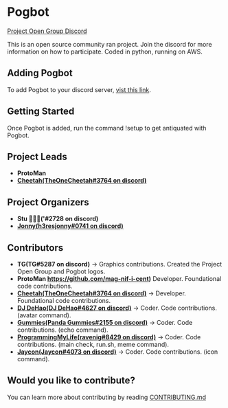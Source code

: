# Pogbot
<p align="left">  
<a href="https://discord.gg/zRHZymwxfY">Project Open Group Discord</a>
</p>

This is an open source community ran project. Join the discord for more information on how to participate. Coded in python, running on AWS.

## Adding Pogbot

To add Pogbot to your discord server, [vist this link](https://discord.com/oauth2/authorize?client_id=843272975771631616&permissions=4294967287&scope=bot).

## Getting Started

Once Pogbot is added, run the command !setup to get antiquated with Pogbot.

## Project Leads

* **ProtoMan**
* **[Cheetah(TheOneCheetah#3764 on discord)](https://github.com/TheOneCheetah)**

## Project Organizers

* **Stu (ٰٰٰ'#2728 on discord)**
* **[Jonny(h3resjonny#0741 on discord)](https://github.com/JDMDevelopment)**

## Contributors

* **TG(TG#5287 on discord)** -> Graphics contributions. Created the Project Open Group and Pogbot logos.
* **ProtoMan https://github.com/mag-nif-i-cent)** Developer. Foundational code contributions. 
* **[Cheetah(TheOneCheetah#3764 on discord)](https://github.com/TheOneCheetah)** -> Developer. Foundational code contributions. 
* **[DJ DeHao(DJ DeHao#4627 on discord)](https://github.com/DJ-DeHao)** -> Coder. Code contributions. (avatar command).
* **[Gummies(Panda Gummies#2155 on discord)](https://github.com/Gummies351)** -> Coder. Code contributions. (echo command).
* **[ProgrammingMyLife(ravenig#8429 on discord)](https://github.com/ProgrammingMyLife)** -> Coder. Code contributions. (main check, run.sh, meme command).
* **[Jaycon(Jaycon#4073 on discord)](https://github.com/jaycon2)** -> Coder. Code contributions. (icon command).

## Would you like to contribute?

You can learn more about contributing by reading [CONTRIBUTING.md](https://github.com/projectopengroup/Pogbot/blob/main/CONTRIBUTING.md)
